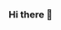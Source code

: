 ### Hi there 👋

<!-- <div>
  <img src="https://github-readme-stats.vercel.app/api/top-langs/?username=indraAK&layout=compact" />
</div>
 -->
